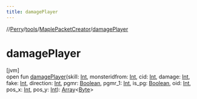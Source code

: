 ```yaml
---
title: damagePlayer
---
```

//[Perry](../../../index.html)/[tools](../index.html)/[MaplePacketCreator](index.html)/[damagePlayer](damage-player.html)



# damagePlayer



[jvm]\
open fun [damagePlayer](damage-player.html)(skill: [Int](https://kotlinlang.org/api/latest/jvm/stdlib/kotlin/-int/index.html), monsteridfrom: [Int](https://kotlinlang.org/api/latest/jvm/stdlib/kotlin/-int/index.html), cid: [Int](https://kotlinlang.org/api/latest/jvm/stdlib/kotlin/-int/index.html), damage: [Int](https://kotlinlang.org/api/latest/jvm/stdlib/kotlin/-int/index.html), fake: [Int](https://kotlinlang.org/api/latest/jvm/stdlib/kotlin/-int/index.html), direction: [Int](https://kotlinlang.org/api/latest/jvm/stdlib/kotlin/-int/index.html), pgmr: [Boolean](https://kotlinlang.org/api/latest/jvm/stdlib/kotlin/-boolean/index.html), pgmr_1: [Int](https://kotlinlang.org/api/latest/jvm/stdlib/kotlin/-int/index.html), is_pg: [Boolean](https://kotlinlang.org/api/latest/jvm/stdlib/kotlin/-boolean/index.html), oid: [Int](https://kotlinlang.org/api/latest/jvm/stdlib/kotlin/-int/index.html), pos_x: [Int](https://kotlinlang.org/api/latest/jvm/stdlib/kotlin/-int/index.html), pos_y: [Int](https://kotlinlang.org/api/latest/jvm/stdlib/kotlin/-int/index.html)): [Array](https://kotlinlang.org/api/latest/jvm/stdlib/kotlin/-array/index.html)<[Byte](https://kotlinlang.org/api/latest/jvm/stdlib/kotlin/-byte/index.html)>




